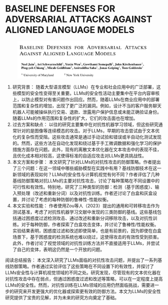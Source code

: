 # BASELINE DEFENSES FOR ADVERSARIAL ATTACKS  AGAINST ALIGNED LANGUAGE MODELS

<figure><img src="../.gitbook/assets/image (1) (1) (1) (1) (1) (1) (1) (1) (1) (1) (1) (1) (1) (1) (1) (1) (1) (1) (1) (1) (1) (1) (1) (1) (1) (1) (1) (1) (1) (1) (1) (1) (1) (1) (1) (1) (1) (1) (1) (1) (1) (1) (1) (1).png" alt=""><figcaption></figcaption></figure>

1. 研究背景： 随着大型语言模型（LLMs）在专业和社会应用中的广泛部署，这些模型的安全性变得至关重要。LLMs的安全性活动主要集中在平台内容审核上，以防止模型对有害问题作出回应。然而，随着LLMs在商业应用中的部署范围和复杂性的增加，出现了更广泛的漏洞。例如，设计不当的客户服务聊天机器人可能被操纵执行交易、退款、泄露用户保护信息或未能正确验证身份。随着LLMs的作用范围和复杂性的扩大，它们的攻击面也在增加。
2. 过去方案和缺点： 以往的研究主要集中在对抗性机器学习领域，但这些研究通常针对的是图像等连续模态的攻击。对于LLMs，早期的攻击尝试由于文本优化的复杂性而受阻。这些攻击通常是通过手动试验和错误或半自动化测试发现的。然而，这些方法在自动化发现和绕过基于手工微调数据和强化学习的保护措施方面存在问题。此外，现有的离散文本优化器在文本攻击中的表现不佳，且优化成本相对较高，这使得标准的自适应攻击对LLMs更具挑战性。
3. 本文方案和步骤： 本文研究了针对LLMs的对抗性攻击的防御策略。作者提出了三个问题：在这一领域中哪些威胁模型在实践中有用？基线防御技术在这一新领域的表现如何？LLMs的安全性与计算机视觉有何不同？作者评估了几种基线防御策略对抗LLMs的主要对抗性攻击，讨论了每种策略在不同设置中的可行性和有效性。特别地，研究了三种类型的防御：检测（基于困惑度）、输入预处理（改述和重新分词）以及对抗性训练。作者还讨论了白盒和灰盒设置，并讨论了考虑的每种防御的鲁棒性-性能权衡。
4. 本文实验和性能： 作者使用Zou等人（2023）提出的通用和可转移攻击作为测试基准，考虑了对抗性机器学习文献中发现的三类防御的基线。这些基线包括通过困惑度过滤检测攻击、通过改述和重新分词移除攻击，以及对抗性训练。对于每种防御，作者探索了白盒攻击变体，并讨论了鲁棒性/性能权衡。实验结果表明，困惑度过滤和改述即使简单，也是有前景的，因为即使在白盒场景下，基于困惑度的检测系统也难以绕过，这使得攻击的有效性受到损害。此外，作者讨论了视觉领域的对抗性训练方法并不直接适用于LLMs，并尝试了自己的变体，表明这仍然是一个开放的问题。

阅读总结报告： 本文深入研究了LLMs面临的对抗性攻击问题，并提出了一系列基线防御策略。作者通过实验评估了这些策略在不同设置下的有效性，并探讨了LLMs安全性与计算机视觉领域的不同之处。研究发现，尽管现有的文本优化器在对抗性攻击中存在弱点，但通过困惑度过滤和改述等策略，可以在一定程度上提高LLMs的安全性。然而，对抗性训练在LLMs领域的应用仍然面临挑战，需要进一步的研究来开发更强大的优化器或探索更有效的防御方法。本文为LLMs的安全性研究提供了宝贵的见解，并为未来的研究方向奠定了基础。
